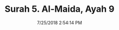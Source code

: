 ---
title       : "Surah 5. Al-Maida, Ayah 9"
date        : 7/25/2018 2:54:14 PM
draft       : false
type        : "quran"
layout      : "compare"
BookCode    : "CMP"
SurahNumber : "5"
AyahNumber  : "9"
TotalAyah   : "120"
---